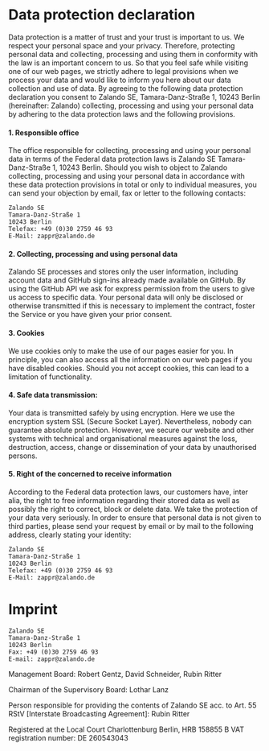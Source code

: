 # Data protection declaration
 
Data protection is a matter of trust and your trust is important to us. We respect your personal space and your privacy. Therefore, protecting personal data and collecting, processing and using them in conformity with the law is an important concern to us. So that you feel safe while visiting one of our web pages, we strictly adhere to legal provisions when we process your data and would like to inform you here about our data collection and use of data.
By agreeing to the following data protection declaration you consent to Zalando SE, Tamara-Danz-Straße 1, 10243 Berlin (hereinafter: Zalando) collecting, processing and using your personal data by adhering to the data protection laws and the following provisions.

#### 1. Responsible office

The office responsible for collecting, processing and using your personal data in terms of the Federal data protection laws is Zalando SE Tamara-Danz-Straße 1, 10243 Berlin. Should you wish to object to Zalando collecting, processing and using your personal data in accordance with these data protection provisions in total or only to individual measures, you can send your objection by email, fax or letter to the following contacts:

    Zalando SE
    Tamara-Danz-Straße 1
    10243 Berlin
    Telefax: +49 (0)30 2759 46 93
    E-Mail: zappr@zalando.de 

#### 2. Collecting, processing and using personal data

Zalando SE processes and stores only the user information, including account data and GitHub sign-ins already made available on GitHub. By using the GitHub API we ask for express permission from the users to give us access to specific data. Your personal data will only be disclosed or otherwise transmitted if this is necessary to implement the contract, foster the Service or you have given your prior consent.

#### 3. Cookies

We use cookies only to make the use of our pages easier for you. In principle, you can also access all the information on our web pages if you have disabled cookies. Should you not accept cookies, this can lead to a limitation of functionality.

#### 4. Safe data transmission:

Your data is transmitted safely by using encryption. Here we use the encryption system SSL (Secure Socket Layer). Nevertheless, nobody can guarantee absolute protection. However, we secure our website and other systems with technical and organisational measures against the loss, destruction, access, change or dissemination of your data by unauthorised persons.

#### 5. Right of the concerned to receive information

According to the Federal data protection laws, our customers have, inter alia, the right to free information regarding their stored data as well as possibly the right to correct, block or delete data.
We take the protection of your data very seriously. In order to ensure that personal data is not given to third parties, please send your request by email or by mail to the following address, clearly stating your identity:

    Zalando SE
    Tamara-Danz-Straße 1
    10243 Berlin
    Telefax: +49 (0)30 2759 46 93
    E-Mail: zappr@zalando.de


# Imprint

    Zalando SE
    Tamara-Danz-Straße 1
    10243 Berlin
    Fax: +49 (0)30 2759 46 93
    E-mail: zappr@zalando.de

Management Board:
Robert Gentz, David Schneider, Rubin Ritter

Chairman of the Supervisory Board:
Lothar Lanz

Person responsible for providing the contents of Zalando SE acc. to Art. 55 RStV [Interstate Broadcasting Agreement]: Rubin Ritter

Registered at the Local Court Charlottenburg Berlin, HRB 158855 B
VAT registration number: DE 260543043

